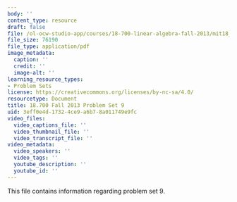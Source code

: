 ```yaml
---
body: ''
content_type: resource
draft: false
file: /ol-ocw-studio-app/courses/18-700-linear-algebra-fall-2013/mit18_700f13_ps9.pdf
file_size: 76190
file_type: application/pdf
image_metadata:
  caption: ''
  credit: ''
  image-alt: ''
learning_resource_types:
- Problem Sets
license: https://creativecommons.org/licenses/by-nc-sa/4.0/
resourcetype: Document
title: 18.700 Fall 2013 Problem Set 9
uid: 3eff0e4d-1732-4ce9-a6b7-8a011749e9fc
video_files:
  video_captions_file: ''
  video_thumbnail_file: ''
  video_transcript_file: ''
video_metadata:
  video_speakers: ''
  video_tags: ''
  youtube_description: ''
  youtube_id: ''
---
```

This file contains information regarding problem set 9.